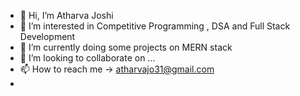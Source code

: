 - 👋 Hi, I’m Atharva Joshi
- 👀 I’m interested in Competitive Programming , DSA and Full Stack Development
- 🌱 I’m currently doing some projects on MERN stack
- 💞️ I’m looking to collaborate on ...
- 📫 How to reach me -> atharvajo31@gmail.com
- 

<!---
Atharva1583/Atharva1583 is a ✨ special ✨ repository because its `README.md` (this file) appears on your GitHub profile.
You can click the Preview link to take a look at your changes.
--->
